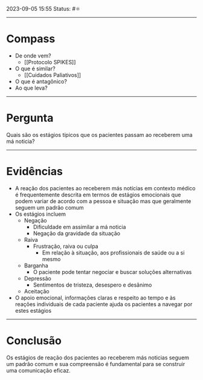 2023-09-05 15:55
Status: #⚛ 

---
# Compass
- De onde vem?
	- [[Protocolo SPIKES]]
- O que é similar?
	- [[Cuidados Paliativos]]
- O que é antagônico?
- Ao que leva?

----
# Pergunta

Quais são os estágios típicos que os pacientes passam ao receberem uma má noticia?

---- 
# Evidências

- A reação dos pacientes ao receberem más notícias em contexto médico é frequentemente descrita em termos de estágios emocionais que podem variar de acordo com a pessoa e situação mas que geralmente seguem um padrão comum
- Os estágios incluem
	- Negação
		- Dificuldade em assimilar a má noticia
		- Negação da gravidade da situação
	- Raiva
		- Frustração, raiva ou culpa
			- Em relação à situação, aos profissionais de saúde ou a si mesmo
	- Barganha
		- O paciente pode tentar negociar e buscar soluções alternativas
	- Depressão
		- Sentimentos de tristeza, desespero e desânimo
	- Aceitação
- O apoio emocional, informações claras e respeito ao tempo e às reações individuais de cada paciente ajuda os pacientes a navegar por estes estágios

----  
# Conclusão

Os estágios de reação dos pacientes ao receberem más noticias seguem um padrão comum e sua compreensão é fundamental para se construir uma comunicação eficaz.